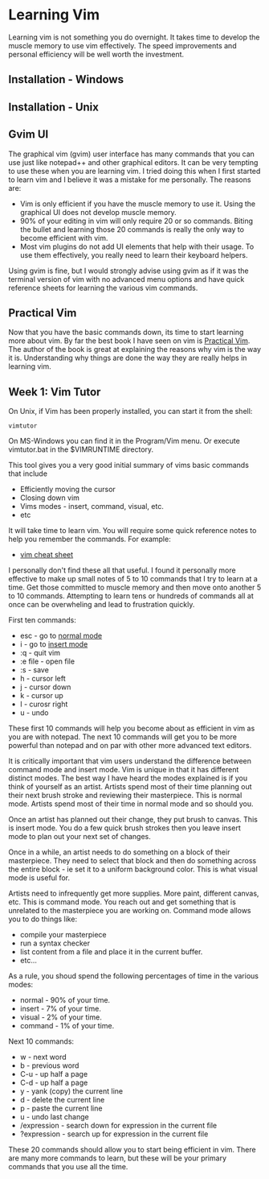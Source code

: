 Learning Vim
==========================

Learning vim is not something you do overnight. It takes time to develop the
muscle memory to use vim effectively. The speed improvements and personal
efficiency will be well worth the investment. 

Installation - Windows
--------------------------

Installation - Unix
--------------------------

Gvim UI
--------------------------

The graphical vim (gvim) user interface has many commands that you can use just
like notepad++ and other graphical editors. It can be very tempting to use
these when you are learning vim. I tried doing this when I first started to
learn vim and I believe it was a mistake for me personally. The reasons are:

* Vim is only efficient if you have the muscle memory to use it. Using the
  graphical UI does not develop muscle memory.
* 90% of your editing in vim will only require 20 or so commands. Biting the
  bullet and learning those 20 commands is really the only way to become
  efficient with vim.
* Most vim plugins do not add UI elements that help with their usage. To use
  them effectively, you really need to learn their keyboard helpers.

Using gvim is fine, but I would strongly advise using gvim as if it was the
terminal version of vim with no advanced menu options and have quick reference
sheets for learning the various vim commands.

Practical Vim
--------------------------

Now that you have the basic commands down, its time to start learning more
about vim. By far the best book I have seen on vim is [Practical
Vim](https://pragprog.com/book/dnvim/practical-vim). The author of the book is
great at explaining the reasons why vim is the way it is. Understanding why
things are done the way they are really helps in learning vim.

Week 1: Vim Tutor
--------------------------

On Unix, if Vim has been properly installed, you can start it from the shell:
>
	vimtutor

On MS-Windows you can find it in the Program/Vim menu.  Or execute
vimtutor.bat in the $VIMRUNTIME directory.

This tool gives you a very good initial summary of vims basic commands that include

* Efficiently moving the cursor
* Closing down vim
* Vims modes - insert, command, visual, etc.
* etc

It will take time to learn vim. You will require some quick reference notes to
help you remember the commands. For example:

* [vim cheat sheet](http://www.viemu.com/vi-vim-cheat-sheet.gif) 

I personally don't find these all that useful. I found it personally more
effective to make up small notes of 5 to 10 commands that I try to learn at a
time. Get those committed to muscle memory and then move onto another 5 to 10
commands. Attempting to learn tens or hundreds of commands all at once can be
overwheling and lead to frustration quickly.

First ten commands:

* esc - go to [normal mode](https://pragprog.com/book/dnvim/practical-vim) 
* i - go to [insert mode](https://pragprog.com/book/dnvim/practical-vim) 
* :q - quit vim
* :e file - open file
* :s - save
* h - cursor left
* j - cursor down
* k - cursor up
* l - curosr right
* u - undo

These first 10 commands will help you become about as efficient in vim as you
are with notepad. The next 10 commands will get you to be more powerful than
notepad and on par with other more advanced text editors.

It is critically important that vim users understand the difference between
command mode and insert mode. Vim is unique in that it has different distinct
modes. The best way I have heard the modes explained is if you think of
yourself as an artist. Artists spend most of their time planning out their next
brush stroke and reviewing their masterpiece. This is normal mode. Artists
spend most of their time in normal mode and so should you.

Once an artist has planned out their change, they put brush to canvas. This is
insert mode. You do a few quick brush strokes then you leave insert mode to
plan out your next set of changes.

Once in a while, an artist needs to do something on a block of their
masterpiece. They need to select that block and then do something across the
entire block - ie set it to a uniform background color. This is what visual
mode is useful for.

Artists need to infrequently get more supplies. More paint, different canvas,
etc. This is command mode. You reach out and get something that is unrelated to
the masterpiece you are working on. Command mode allows you to do things like:

* compile your masterpiece
* run a syntax checker
* list content from a file and place it in the current buffer.
* etc...

As a rule, you shoud spend the following percentages of time in the various modes:

* normal - 90% of your time.
* insert - 7% of your time.
* visual - 2% of your time.
* command - 1% of your time.

Next 10 commands:

* w - next word
* b - previous word
* C-u - up half a page
* C-d - up half a page
* y - yank (copy) the current line
* d - delete the current line
* p - paste the current line
* u - undo last change
* /expression - search down for expression in the current file
* ?expression - search up for expression in the current file

These 20 commands should allow you to start being efficient in vim. There are
many more commands to learn, but these will be your primary commands that you
use all the time. 


